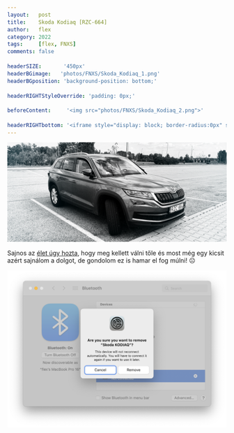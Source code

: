 ```yaml
---
layout:   post
title:    Skoda Kodiaq [RZC-664]
author:   flex
category: 2022
tags:     [flex, FNXS]
comments: false

headerSIZE:       '450px'
headerBGimage:   'photos/FNXS/Skoda_Kodiaq_1.png'
headerBGposition: 'background-position: bottom;'

headerRIGHTStyleOverride: 'padding: 0px;'

beforeContent:     '<img src="photos/FNXS/Skoda_Kodiaq_2.png">'

headerRIGHTbottom: '<iframe style="display: block; border-radius:0px" src="https://open.spotify.com/embed/track/7iBVGmmFSNhf5ddFK1iCLj?utm_source=generator" width="100%" height="80" frameBorder="0" allowfullscreen="" allow="autoplay; clipboard-write; encrypted-media; fullscreen; picture-in-picture"></iframe>'
---
```


<img class="shadow" src="photos/FNXS/Skoda_Kodiaq_3.png">

Sajnos az [élet úgy hozta](furcsa_egy_vilag_van), hogy meg kellett válni tőle és most még egy kicsit azért sajnálom a dolgot, de gondolom ez is hamar el fog múlni! ☹️

<img src="images/FNXS/Skoda_Kodiaq_4.png">